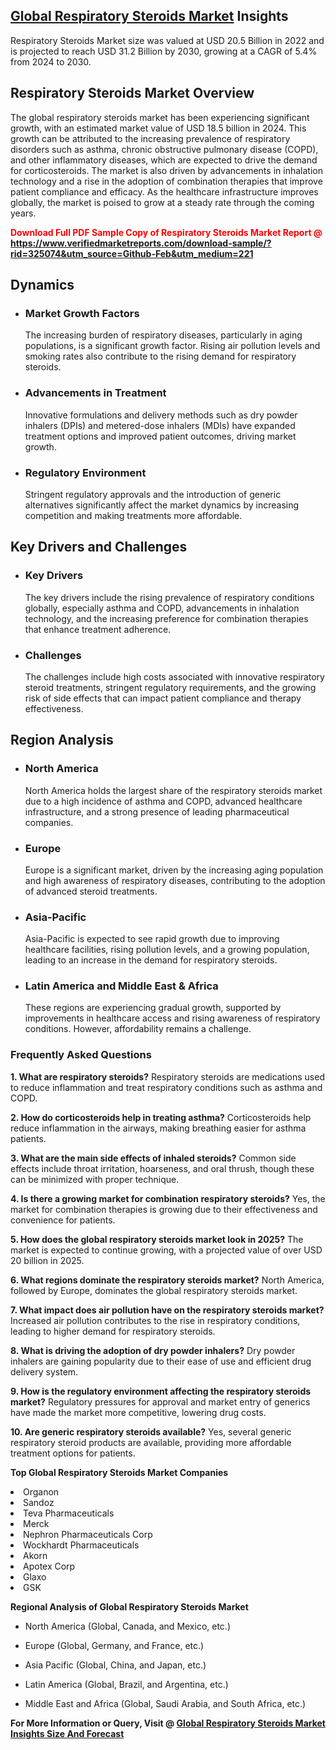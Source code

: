 <h2><a href="https://www.verifiedmarketreports.com/download-sample/?rid=325074&amp;utm_source=Github&amp;utm_medium=221" target="_blank">Global Respiratory Steroids Market</a> Insights</h2><p>Respiratory Steroids Market size was valued at USD 20.5 Billion in 2022 and is projected to reach USD 31.2 Billion by 2030, growing at a CAGR of 5.4% from 2024 to 2030.</p><p> <h2>Respiratory Steroids Market Overview</h2> <p>The global respiratory steroids market has been experiencing significant growth, with an estimated market value of USD 18.5 billion in 2024. This growth can be attributed to the increasing prevalence of respiratory disorders such as asthma, chronic obstructive pulmonary disease (COPD), and other inflammatory diseases, which are expected to drive the demand for corticosteroids. The market is also driven by advancements in inhalation technology and a rise in the adoption of combination therapies that improve patient compliance and efficacy. As the healthcare infrastructure improves globally, the market is poised to grow at a steady rate through the coming years.</p> <p><strong><p><span class=""><span style="color: #ff0000;"><strong>Download Full PDF Sample Copy of Respiratory Steroids Market Report</strong> @ </span><a href="https://www.verifiedmarketreports.com/download-sample/?rid=325074&amp;utm_source=Github-Feb&amp;utm_medium=221" target="_blank">https://www.verifiedmarketreports.com/download-sample/?rid=325074&amp;utm_source=Github-Feb&amp;utm_medium=221</a></span></p></strong></p> <h2>Dynamics</h2> <ul> <li><h3>Market Growth Factors</h3> The increasing burden of respiratory diseases, particularly in aging populations, is a significant growth factor. Rising air pollution levels and smoking rates also contribute to the rising demand for respiratory steroids. </li> <li><h3>Advancements in Treatment</h3> Innovative formulations and delivery methods such as dry powder inhalers (DPIs) and metered-dose inhalers (MDIs) have expanded treatment options and improved patient outcomes, driving market growth. </li> <li><h3>Regulatory Environment</h3> Stringent regulatory approvals and the introduction of generic alternatives significantly affect the market dynamics by increasing competition and making treatments more affordable. </li> </ul> <h2>Key Drivers and Challenges</h2> <ul> <li><h3>Key Drivers</h3> The key drivers include the rising prevalence of respiratory conditions globally, especially asthma and COPD, advancements in inhalation technology, and the increasing preference for combination therapies that enhance treatment adherence. </li> <li><h3>Challenges</h3> The challenges include high costs associated with innovative respiratory steroid treatments, stringent regulatory requirements, and the growing risk of side effects that can impact patient compliance and therapy effectiveness. </li> </ul> <h2>Region Analysis</h2> <ul> <li><h3>North America</h3> North America holds the largest share of the respiratory steroids market due to a high incidence of asthma and COPD, advanced healthcare infrastructure, and a strong presence of leading pharmaceutical companies. </li> <li><h3>Europe</h3> Europe is a significant market, driven by the increasing aging population and high awareness of respiratory diseases, contributing to the adoption of advanced steroid treatments. </li> <li><h3>Asia-Pacific</h3> Asia-Pacific is expected to see rapid growth due to improving healthcare facilities, rising pollution levels, and a growing population, leading to an increase in the demand for respiratory steroids. </li> <li><h3>Latin America and Middle East & Africa</h3> These regions are experiencing gradual growth, supported by improvements in healthcare access and rising awareness of respiratory conditions. However, affordability remains a challenge. </li> </ul> <h3>Frequently Asked Questions</h3> <p><strong>1. What are respiratory steroids?</strong> Respiratory steroids are medications used to reduce inflammation and treat respiratory conditions such as asthma and COPD.</p> <p><strong>2. How do corticosteroids help in treating asthma?</strong> Corticosteroids help reduce inflammation in the airways, making breathing easier for asthma patients.</p> <p><strong>3. What are the main side effects of inhaled steroids?</strong> Common side effects include throat irritation, hoarseness, and oral thrush, though these can be minimized with proper technique.</p> <p><strong>4. Is there a growing market for combination respiratory steroids?</strong> Yes, the market for combination therapies is growing due to their effectiveness and convenience for patients.</p> <p><strong>5. How does the global respiratory steroids market look in 2025?</strong> The market is expected to continue growing, with a projected value of over USD 20 billion in 2025.</p> <p><strong>6. What regions dominate the respiratory steroids market?</strong> North America, followed by Europe, dominates the global respiratory steroids market.</p> <p><strong>7. What impact does air pollution have on the respiratory steroids market?</strong> Increased air pollution contributes to the rise in respiratory conditions, leading to higher demand for respiratory steroids.</p> <p><strong>8. What is driving the adoption of dry powder inhalers?</strong> Dry powder inhalers are gaining popularity due to their ease of use and efficient drug delivery system.</p> <p><strong>9. How is the regulatory environment affecting the respiratory steroids market?</strong> Regulatory pressures for approval and market entry of generics have made the market more competitive, lowering drug costs.</p> <p><strong>10. Are generic respiratory steroids available?</strong> Yes, several generic respiratory steroid products are available, providing more affordable treatment options for patients.</p> </p><p><strong>Top Global Respiratory Steroids Market Companies</strong></p><div data-test-id=""><p><li>Organon</li><li> Sandoz</li><li> Teva Pharmaceuticals</li><li> Merck</li><li> Nephron Pharmaceuticals Corp</li><li> Wockhardt Pharmaceuticals</li><li> Akorn</li><li> Apotex Corp</li><li> Glaxo</li><li> GSK</li></p><div><strong>Regional Analysis of&nbsp;Global Respiratory Steroids Market</strong></div><ul><li dir="ltr"><p dir="ltr">North America&nbsp;(Global, Canada, and Mexico, etc.)</p></li><li dir="ltr"><p dir="ltr">Europe (Global, Germany, and France, etc.)</p></li><li dir="ltr"><p dir="ltr">Asia Pacific&nbsp;(Global, China, and Japan, etc.)</p></li><li dir="ltr"><p dir="ltr">Latin America&nbsp;(Global, Brazil, and Argentina, etc.)</p></li><li dir="ltr">Middle East and Africa&nbsp;(Global, Saudi Arabia, and South Africa, etc.)</li></ul><p><strong>For More Information or Query, Visit @&nbsp;</strong><strong><a href="https://www.verifiedmarketreports.com/product/respiratory-steroids-market/?utm_source=Github&amp;utm_medium=221" target="_blank">Global Respiratory Steroids Market Insights Size And Forecast</a></strong></p></div>
